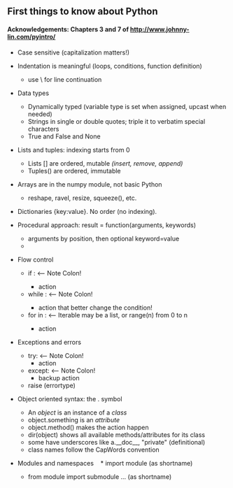 ## First things to know about Python
#### Acknowledgements: Chapters 3 and 7 of http://www.johnny-lin.com/pyintro/

  * Case sensitive (capitalization matters!)
  * Indentation is meaningful (loops, conditions, function definition)
    * use \ for line continuation
  
  * Data types 
    * Dynamically typed (variable type is set when assigned, upcast when needed)
    * Strings in single or double quotes; triple it to verbatim special characters
    * True and False and None
  
  * Lists and tuples: indexing starts from 0 
    * Lists [] are ordered, mutable _(insert, remove, append)_
    * Tuples() are ordered, immutable 
    
  * Arrays are in the numpy module, not basic Python 
    * reshape, ravel, resize, squeeze(), etc. 
    
  * Dictionaries {key:value}. No order (no indexing).
  
  * Procedural approach: result = function(arguments, keywords)
    * arguments by position, then optional keyword=value 
    * 
    
  * Flow control
    * if <condition>:    <-- Note Colon!
        - action
    * while <condition>:   <-- Note Colon!
        - action that better change the condition!
    * for <item> in <iterable>:  <-- Iterable may be a list, or range(n) from 0 to n 
       - action  
  * Exceptions and errors 
    * try:    <-- Note Colon!
        - action
    * except:   <-- Note Colon!
      - backup action
    * raise (errortype) 

  * Object oriented syntax: the . symbol
    * An _object_ is an instance of a _class_
    * object.something is an _attribute_
    * object.method() makes the action happen 
    * dir(object) shows all available methods/attributes for its class
    * some have underscores like a.\_\_doc\_\_, "private" (definitional)
    * class names follow the CapWords convention
    
  * Modules and namespaces
    * import module (as shortname)
    * from module import submodule ... (as shortname)
  

